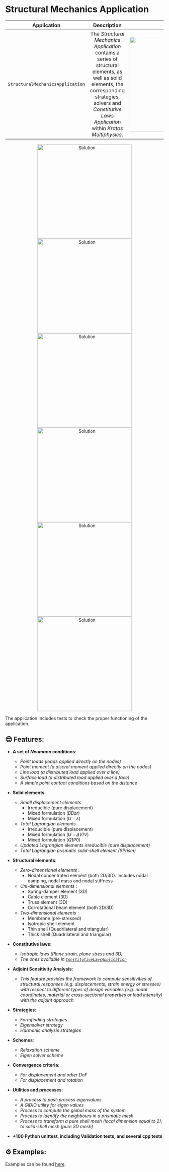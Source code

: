 
# Structural Mechanics Application

 |             **Application**             |                                                                                    **Description**                                                                                    |                              **Status**                              | **Authors** |
|:---------------------------------------:|:-------------------------------------------------------------------------------------------------------------------------------------------------------------------------------------:|:--------------------------------------------------------------------:|:-----------:|
| `StructuralMechanicsApplication` | The *Structural Mechanics Application* contains a series of structural elements, as well as solid elements,  the corresponding strategies, solvers and *Constitutive Laws Application* within *Kratos Multiphysics*. | <img src="https://img.shields.io/badge/Status-%F0%9F%9A%80%20Actively%20developed-Green"  width="300px"> | Riccardo Rossi *(rrossi@cimne.upc.edu)* <br /> Rubén Zorrilla Martínez *(rzorrilla@cimne.upc.edu)* <br /> Vicente Mataix Ferrándiz *(vmataix@altair.com)* <br /> Alejandro Cornejo Velázquez *(acornejo@cimne.upc.edu )*  |

<p align="center">
  <img src="https://github.com/KratosMultiphysics/Examples/raw/master/structural_mechanics/validation/beam_roll_up/data/rollup.gif" alt="Solution" style="width: 300px;"/>
  <img src="https://github.com/KratosMultiphysics/Examples/raw/master/structural_mechanics/use_cases/tensile_test_example/data/animation.gif" alt="Solution" style="width: 300px;"/>
  <img src="https://github.com/KratosMultiphysics/Examples/raw/master/structural_mechanics/validation/beam_shallow_angled_structure/data/shallowAngleBeam.gif" alt="Solution" style="width: 300px;"/>
  <img src="https://github.com/KratosMultiphysics/Examples/raw/master/structural_mechanics/validation/catenoid_formfinding/data/catenoid_normal.gif" alt="Solution" style="width: 300px;"/>
  <img src="https://github.com/KratosMultiphysics/Examples/raw/master/structural_mechanics/validation/four_point_sail_formfinding/data/fourpoint_sail.gif" alt="Solution" style="width: 300px;"/>
  <img src="https://github.com/KratosMultiphysics/Examples/raw/master/structural_mechanics/validation/two_dimensional_circular_truss_arch_snapthrough/data/DispCtrl.gif" alt="Solution" style="width: 300px;"/>
</p>

The application includes tests to check the proper functioning of the application.

## 😎 Features:

- **A set of *Neumann* conditions**:
     * *Point loads (loads applied directly on the nodes)*
     * *Point moment (a discret moment applied directly on the nodes)*
     * *Line load (a distributed load applied over a line)*
     * *Surface load (a distributed load applied over a face)*
     * *A simple point contact conditions based on the distance*

- **Solid elements**:
    * *Small displacement elements*
        * Irreducible (pure displacement)
        * Mixed formulation ($BBar$)
        * Mixed formulation ($U-\varepsilon$)
    * *Total Lagrangian elements*
        * Irreducible (pure displacement)
        * Mixed formulation ($U-\Delta V/V$)
        * Mixed formulation ($Q1P0$)
    * *Updated Lagrangian* elements *irreducible (pure displacement)*
    * *Total Lagrangian prismatic solid-shell element (*SPrism*)*

- **Structural elements**:
    * *Zero-dimensional elements* :
        * Nodal concentrated element (both 2D/3D). Includes nodal damping, nodal mass and nodal stiffness
    * *Uni-dimensional elements* :
        * Spring-damper element (3D)
        * Cable element (3D)
        * Truss element (3D)
        * Corrotational beam element (both 2D/3D)
    * *Two-dimensional elements* :
        * Membrane (pre-stressed)
        * Isotropic shell element
        * Thin shell (Quadrilateral and triangular)
        * Thick shell (Quadrilateral and triangular)

- **Constitutive laws**:
    * *Isotropic laws (Plane strain, plane stress and 3D)*
    * *The ones available in [`ConstitutiveLawsApplication`](https://github.com/KratosMultiphysics/Kratos/blob/master/applications/ConstitutiveLawsApplication/README.md)*

- **Adjoint Sensitivity Analysis**:
    * *This feature provides the framework to compute sensitivities of structural responses (e.g. displacements, strain energy or stresses) with respect to different types of design variables (e.g. nodal coordinates, material or cross-sectional properties or load intensity) with the adjoint approach*

- **Strategies**:
    * *Formfinding strategies*
    * *Eigensolver strategy*
    * *Harmonic analysis strategies*

- **Schemes**:
    * *Relaxation scheme*
    * *Eigen solver scheme*

- **Convergence criteria**:
    * *For displacement and other *DoF**
    * *For displacement and rotation*

- **Utilities and processes**:
    * *A process to post-process eigenvalues*
    * *A *GiDIO* utility for eigen values*
    * *Process to compute the global mass of the system*
    * *Process to identify the neighbours in a prismatic mesh*
    * *Process to transform a pure shell mesh (local dimension equal to 2), to solid-shell mesh (pure 3D mesh)*

- **+100 Python unittest, including Validation tests, and several cpp tests**

## ⚙️ Examples:

Examples can be found [here](https://github.com/KratosMultiphysics/Examples/tree/master/structural_mechanics).